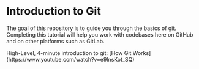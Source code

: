 <h1>Introduction to Git</h1>
<p>The goal of this repository is to guide you through the basics of git. Completing this tutorial will help you work with codebases here on GitHub and on other platforms such as GitLab.</p>
High-Level, 4-minute introduction to git: [How Git Works](https://www.youtube.com/watch?v=e9lnsKot_SQ)
